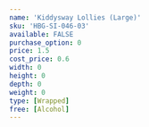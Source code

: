 ```yaml
---
name: 'Kiddysway Lollies (Large)'
sku: 'HBG-SI-046-03'
available: FALSE
purchase_option: 0
price: 1.5
cost_price: 0.6
width: 0
height: 0
depth: 0
weight: 0
type: [Wrapped]
free: [Alcohol]
---
```

